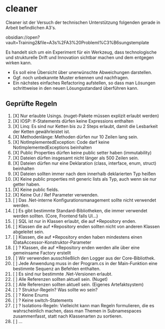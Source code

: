 # cleaner

Cleaner ist der Versuch der technischen Unterstützung folgenden gerade in Arbeit befindlichen A3's.

obsidian://open?vault=Training2&file=A3s%2FA3%20Probleml%C3%B6sungstemplate

Es handelt sich um ein Experiment für ein Werkzeug, dass technologische und strukturelle Drift und Innovation sichtbar machen und dem entgegen wirken kann.

- Es soll eine Übersicht über unerwünschte Abweichungen darstellen.
- Ggf. noch unbekannte Muster erkennen und nachfragen.
- Ein nächstes einfaches Refactoring aufstellen, so dass man Lösungen schrittweise in den neuen Lösungsstandard überführen kann.

## Geprüfte Regeln

1. [X] Nur erlaubte Usings. (nuget-Pakete müssen explizit erlaubt werden)
2. [X] IOSP: If-Statements dürfen keine Expressions enthalten
3. [X] Linq: Es sind nur Ketten bis zu 2 Steps erlaubt, damit die Lesbarkeit der Ketten gewährleistet ist.
4. [X] Methodenlänge: Methoden dürfen nur 10 Zeilen lang sein.
5. [X] NotImplementedException: Code darf keine NotImplementedExceptions beinhalten
6. [X] Public Properties dürfen keine public setter haben (immutability)
7. [X] Dateien dürfen insgesamt nicht länger als 500 Zeilen sein.
8. [X] Dateien dürfen nur eine Deklaration (class, interface, enum, struct) beinhalten
9. [X] Dateien sollten immer nach dem innerhalb deklarierten Typ heißen
10. [X] Keine public properties mit generic lists als Typ, auch wenn sie nur getter haben.
11. [X] Keine public fields.
12. [X] Keine Out / Ref Parameter verwenden.
13. [ ] Das .Net-interne Konfigurationsmanagement sollte nicht verwendet werden.
14. [ ] Es gibt bestimmte Standard-Bibliotheken, die immer verwendet werden sollten. (Core, Frontend falls UI...)
15. [ ] SQL ist nur in Klassen erlaubt, die auf *Repository enden.
16. [ ] Klassen die auf *Repository enden sollten nicht von anderen Klassen abgeleitet sein.
17. [ ] Klassen, die auf *Repository enden haben mindestens einen IDataAccessor-Konstruktor-Parameter
18. [ ] ? Klassen, die auf *Repository enden werden alle über eine gemeinsame Factory erstellt
19. [ ] Wir verwenden ausschließlich den Logger aus der Core-Bibliothek.
20. [ ] Jede Anwendung muss in der Program.cs in der Main-Funktion eine bestimmte Sequenz an Befehlen enthalten.
21. [ ] Es sind nur bestimmte .Net-Versionen erlaubt.
22. [ ] Alle Referenzen sollten aktuell sein. (Nuget)
23. [ ] Alle Referenzen sollten aktuell sein. (Eigenes Artefaktsystem)
24. [ ] ? Struktur-Regeln? Was sollte wo sein?
25. [ ] ? Keine Enums
26. [ ] ? Keine switch-Statements
27. [ ] ? Isolations-Regeln: Vielleicht kann man Regeln formulieren, die es wahrscheinlich machen, dass man Themen in Subnamespaces zusammenfasst, statt nach Klassenarten zu sortieren.
28. [ ] ...





